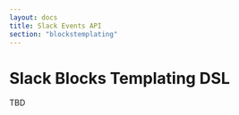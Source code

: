 ```yaml
---
layout: docs
title: Slack Events API
section: "blockstemplating"
---
```

# Slack Blocks Templating DSL
TBD